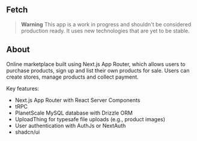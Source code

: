 ## Fetch

> **Warning**
> This app is a work in progress and shouldn't be considered production ready. It uses new technologies that are yet to be stable.

## About

Online marketplace built using Next.js App Router, which allows users to purchase products, sign up and list their own products for sale. Users can create stores, manage products and collect payment.

Key features:

- Next.js App Router with React Server Components
- tRPC
- PlanetScale MySQL database with Drizzle ORM
- UploadThing for typesafe file uploads (e.g., product images)
- User authentication with AuthJs or NextAuth
- shadcn/ui
